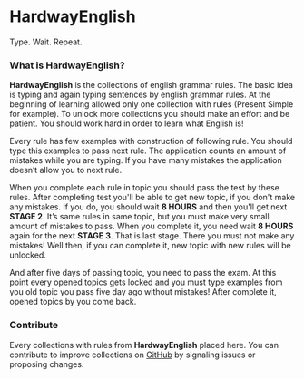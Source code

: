 # HardwayEnglish

Type. Wait. Repeat.

### What is HardwayEnglish?

**HardwayEnglish** is the collections of english grammar rules. The basic idea is typing and again typing sentences by english grammar rules. At the beginning of learning allowed only one collection with rules (Present Simple for example). To unlock more collections you should make an effort and be patient. You should work hard in order to learn what English is!

Every rule has few examples with construction of following rule. You should type this examples to pass next rule. The application counts an amount of mistakes while you are typing. If you have many mistakes the application doesn’t allow you to next rule.

When you complete each rule in topic you should pass the test by these rules. After completing test you'll be able to get new topic, if you don't make any mistakes. If you do, you should wait **8 HOURS** and then you'll get next **STAGE 2**. It’s same rules in same topic, but you must make very small amount of mistakes to pass. When you complete it, you need wait **8 HOURS** again for the next **STAGE 3**. That is last stage. There you must not make any mistakes! Well then, if you can complete it, new topic with new rules will be unlocked.

And after five days of passing topic, you need to pass the exam. At this point every opened topics gets locked and you must type examples from you old topic you pass five day ago without mistakes! After complete it, opened topics by you come back.

### Contribute

Every collections with rules from **HardwayEnglish** placed here. You can contribute to improve collections on [GitHub]() by signaling issues or proposing changes.